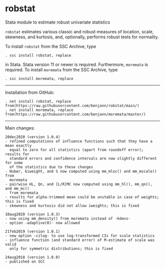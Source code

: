 # robstat
Stata module to estimate robust univariate statistics

`robstat` estimates various classic and robust measures of location, scale,
skewness, and kurtosis, and, optionally, performs robust tests for normality.

To install `robstat` from the SSC Archive, type

    . ssc install robstat, replace

in Stata. Stata version 11 or newer is required. Furthermore, `moremata` is
required. To install `moremata` from the SSC Archive, type

    . ssc install moremata, replace

---

Installation from GitHub:

    . net install robstat, replace from(https://raw.githubusercontent.com/benjann/robstat/main/)
    . net install moremata, replace from(https://raw.githubusercontent.com/benjann/moremata/master/)

---

Main changes:

    20dec2020 (version 1.0.4)
    - refined computations of influence functions such that they have a mean exactly
      equal to zero for all statistics (apart from roundoff error); results for
      standard errors and confidence intervals are now slightly different for some
      of the statistics due to these changes
    - Huber, biweight, and S now computed using mm_mloc() and mm_mscale() from
      moremata
    - pairwise HL, Qn, and [L/R]MC now computed using mm_hl(), mm_qn(), and mm_mc()
      from moremata
    - results for alpha-trimmed mean could be unstable in case of weights; this is fixed
    - skewness and kurtosis did not allow iweights; this is fixed
    
    10aug2020 (version 1.0.3)
    - now using mm_density() from moremata instead of -kdens-
    - option -adaptive(0)- now allowed
    
    21feb2019 (version 1.0.1)
    - new option -cilog- to use log-transformed CIs for scale statistics
    - influence function (and standard error) of M-estimate of scale was valid 
      only for symmetric distributions; this is fixed
    
    24aug2018 (version 1.0.0)
    - published on SCC
